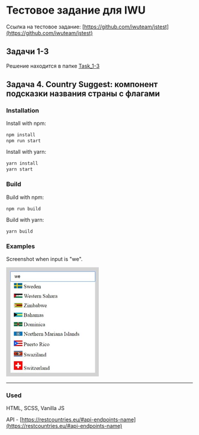 # Тестовое задание для IWU

Ссылка на тестовое задание: [https://github.com/iwuteam/jstest](https://github.com/iwuteam/jstest)

## Задачи 1-3

Решение находится в папке [Task_1-3](https://github.com/annaign/test-iwu/tree/master/Task_1-3)

## Задача 4. Country Suggest: компонент подсказки названия страны с флагами

### Installation

Install with npm:

```
npm install
npm run start
```

Install with yarn:

```
yarn install
yarn start
```

### Build

Build with npm:

```
npm run build
```

Build with yarn:

```
yarn build
```

### Examples

Screenshot when input is "we".

![Example](readme/img.jpg)

---

### Used

HTML, SCSS, Vanilla JS

API - [https://restcountries.eu/#api-endpoints-name](https://restcountries.eu/#api-endpoints-name)
